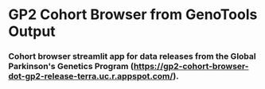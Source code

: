 # GP2 Cohort Browser from GenoTools Output

### Cohort browser streamlit app for data releases from the Global Parkinson's Genetics Program (https://gp2-cohort-browser-dot-gp2-release-terra.uc.r.appspot.com/).
